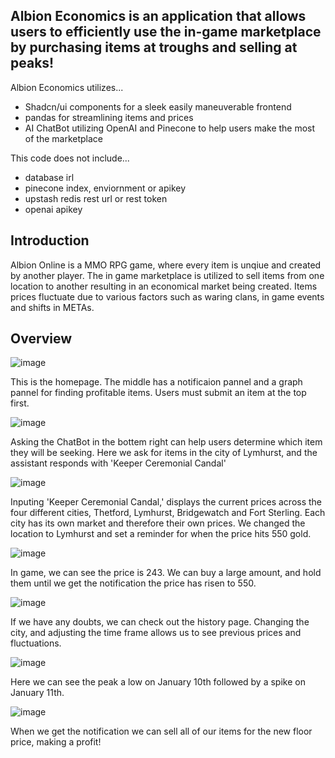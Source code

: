 ## Albion Economics is an application that allows users to efficiently use the in-game marketplace by purchasing items at troughs and selling at peaks!

Albion Economics utilizes...
- Shadcn/ui components for a sleek easily maneuverable frontend
- pandas for streamlining items and prices
- AI ChatBot utilizing OpenAI and Pinecone to help users make the most of the marketplace

This code does not include...
- database irl
- pinecone index, enviornment or apikey
- upstash redis rest url or rest token
- openai apikey

## Introduction

Albion Online is a MMO RPG game, where every item is unqiue and created by another player. The in game marketplace is utilized to sell items from one location to another resulting in an economical market being created. Items prices fluctuate due to various factors such as waring clans, in game events and shifts in METAs.
## Overview
![image](https://github.com/JacobJungg/Albion-Data-Visualizer/assets/124704749/b79d174c-d927-4359-a5d2-f400c5dd3fbd)

This is the homepage. The middle has a notificaion pannel and a graph pannel for finding profitable items. Users must submit an item at the top first.


![image](https://github.com/JacobJungg/Albion-Data-Visualizer/assets/124704749/bd60696d-a7cc-4243-abba-644e1a8cffe4)

Asking the ChatBot in the bottem right can help users determine which item they will be seeking. Here we ask for items in the city of Lymhurst, and the assistant responds with 'Keeper Ceremonial Candal'

![image](https://github.com/JacobJungg/Albion-Data-Visualizer/assets/124704749/05855fcf-2869-4ccb-bc5f-d525c5ad5cab)

Inputing 'Keeper Ceremonial Candal,' displays the current prices across the four different cities, Thetford, Lymhurst, Bridgewatch and Fort Sterling. Each city has its own market and therefore their own prices. We changed the location to Lymhurst and set a reminder for when the price hits 550 gold.

![image](https://github.com/JacobJungg/Albion-Data-Visualizer/assets/124704749/9db439ad-acf1-4965-b9e0-b32042bb6c83)

In game, we can see the price is 243. We can buy a large amount, and hold them until we get the notification the price has risen to 550.

![image](https://github.com/JacobJungg/Albion-Data-Visualizer/assets/124704749/70694bbf-8a19-4717-8407-dfd560957682)

If we have any doubts, we can check out the history page. Changing the city, and adjusting the time frame allows us to see previous prices and fluctuations.

![image](https://github.com/JacobJungg/Albion-Data-Visualizer/assets/124704749/3f7e65fd-2cba-40c4-8357-18132b5636df)

Here we can see the peak a low on January 10th followed by a spike on January 11th.

![image](https://github.com/JacobJungg/Albion-Data-Visualizer/assets/124704749/490e9162-6669-4c7a-9292-3ad3c7ad6d45)

When we get the notification we can sell all of our items for the new floor price, making a profit!
